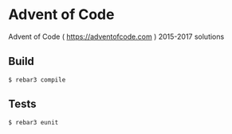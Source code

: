 Advent of Code
=====

Advent of Code ( https://adventofcode.com ) 2015-2017 solutions



Build
-----

    $ rebar3 compile

Tests
-----

    $ rebar3 eunit

